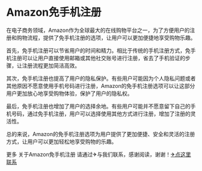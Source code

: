 # Amazon免手机注册

在电子商务领域，Amazon作为全球最大的在线购物平台之一，为了方便用户的注册和购物流程，提供了免手机注册的选项，让用户可以更加便捷地享受购物乐趣。

首先，免手机注册可以节省用户的时间和精力。相比于传统的手机注册方式，免手机注册可以让用户直接使用邮箱或其他社交账号进行注册，省去了手机验证的步骤，让注册流程更加简洁高效。

其次，免手机注册也提高了用户的隐私保护。有些用户可能因为个人隐私问题或者其他原因不愿意使用手机号码进行注册，Amazon的免手机注册选项可以让这部分用户更加放心地享受购物体验，保护了用户的隐私权。

最后，免手机注册也增加了用户的选择余地。有些用户可能并不愿意留下自己的手机号码，通过免手机注册，用户可以选择使用其他方式进行注册，增加了注册的灵活性。

总的来说，Amazon的免手机注册选项为用户提供了更加便捷、安全和灵活的注册方式，让用户可以更加轻松地享受购物的乐趣。

更多 关于Amazon免手机注册 请通过✈与我们联系，感谢阅读，谢谢！[✈点这里联系](https://a.k02.cc)